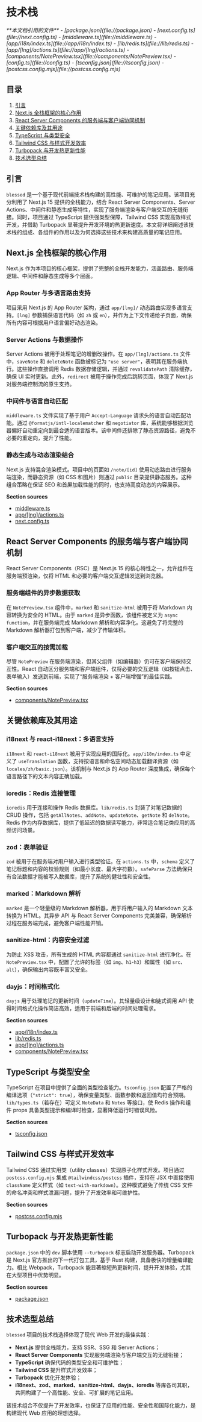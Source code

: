 # 技术栈

<cite>
**本文档引用的文件**  
- [package.json](file://package.json)
- [next.config.ts](file://next.config.ts)
- [middleware.ts](file://middleware.ts)
- [app/i18n/index.ts](file://app/i18n/index.ts)
- [lib/redis.ts](file://lib/redis.ts)
- [app/[lng]/actions.ts](file://app/[lng]/actions.ts)
- [components/NotePreview.tsx](file://components/NotePreview.tsx)
- [config.ts](file://config.ts)
- [tsconfig.json](file://tsconfig.json)
- [postcss.config.mjs](file://postcss.config.mjs)
</cite>

## 目录
1. [引言](#引言)
2. [Next.js 全栈框架的核心作用](#nextjs-全栈框架的核心作用)
3. [React Server Components 的服务端与客户端协同机制](#react-server-components-的服务端与客户端协同机制)
4. [关键依赖库及其用途](#关键依赖库及其用途)
5. [TypeScript 与类型安全](#typescript-与类型安全)
6. [Tailwind CSS 与样式开发效率](#tailwind-css-与样式开发效率)
7. [Turbopack 与开发热更新性能](#turbopack-与开发热更新性能)
8. [技术选型总结](#技术选型总结)

## 引言
`blessed` 是一个基于现代前端技术栈构建的高性能、可维护的笔记应用。该项目充分利用了 Next.js 15 提供的全栈能力，结合 React Server Components、Server Actions、中间件和静态生成等特性，实现了服务端渲染与客户端交互的无缝衔接。同时，项目通过 TypeScript 提供强类型保障，Tailwind CSS 实现高效样式开发，并借助 Turbopack 显著提升开发环境的热更新速度。本文将详细阐述该技术栈的组成、各组件的作用以及为何选择这些技术来构建高质量的笔记应用。

## Next.js 全栈框架的核心作用

Next.js 作为本项目的核心框架，提供了完整的全栈开发能力，涵盖路由、服务端逻辑、中间件和静态生成等多个层面。

### App Router 与多语言路由支持
项目采用 Next.js 的 App Router 架构，通过 `app/[lng]/` 动态路由实现多语言支持。`[lng]` 参数捕获语言代码（如 `zh` 或 `en`），并作为上下文传递给子页面，确保所有内容可根据用户语言偏好动态渲染。

### Server Actions 与数据操作
Server Actions 被用于处理笔记的增删改操作。在 `app/[lng]/actions.ts` 文件中，`saveNote` 和 `deleteNote` 函数被标记为 `"use server"`，表明其在服务端执行。这些操作直接调用 Redis 数据存储逻辑，并通过 `revalidatePath` 清除缓存，确保 UI 实时更新。此外，`redirect` 被用于操作完成后跳转页面，体现了 Next.js 对服务端控制流的原生支持。

### 中间件与语言自动匹配
`middleware.ts` 文件实现了基于用户 `Accept-Language` 请求头的语言自动匹配功能。通过 `@formatjs/intl-localematcher` 和 `negotiator` 库，系统能够根据浏览器偏好自动重定向到最合适的语言版本。该中间件还排除了静态资源路径，避免不必要的重定向，提升了性能。

### 静态生成与动态渲染结合
Next.js 支持混合渲染模式。项目中的页面如 `/note/[id]` 使用动态路由进行服务端渲染，而静态资源（如 CSS 和图片）则通过 `public` 目录提供静态服务。这种组合策略在保证 SEO 和首屏加载性能的同时，也支持高度动态的内容展示。

**Section sources**
- [middleware.ts](file://middleware.ts#L1-L50)
- [app/[lng]/actions.ts](file://app/[lng]/actions.ts#L1-L76)
- [next.config.ts](file://next.config.ts#L1-L8)

## React Server Components 的服务端与客户端协同机制

React Server Components（RSC）是 Next.js 15 的核心特性之一，允许组件在服务端预渲染，仅将 HTML 和必要的客户端交互逻辑发送到浏览器。

### 服务端组件的异步数据获取
在 `NotePreview.tsx` 组件中，`marked` 和 `sanitize-html` 被用于将 Markdown 内容转换为安全的 HTML。由于 `marked` 是异步函数，该组件被定义为 `async function`，并在服务端完成 Markdown 解析和内容净化。这避免了将完整的 Markdown 解析器打包到客户端，减少了传输体积。

### 客户端交互的按需加载
尽管 `NotePreview` 在服务端渲染，但其父组件（如编辑器）仍可在客户端保持交互性。React 自动区分服务端和客户端组件，仅将必要的交互逻辑（如按钮点击、表单输入）发送到前端，实现了“服务端渲染 + 客户端增强”的最佳实践。

**Section sources**
- [components/NotePreview.tsx](file://components/NotePreview.tsx#L1-L42)

## 关键依赖库及其用途

### i18next 与 react-i18next：多语言支持
`i18next` 和 `react-i18next` 被用于实现应用的国际化。`app/i18n/index.ts` 中定义了 `useTranslation` 函数，支持按语言和命名空间动态加载翻译资源（如 `locales/zh/basic.json`）。该机制与 Next.js 的 App Router 深度集成，确保每个语言路径下的文本内容正确加载。

### ioredis：Redis 连接管理
`ioredis` 用于连接和操作 Redis 数据库。`lib/redis.ts` 封装了对笔记数据的 CRUD 操作，包括 `getAllNotes`、`addNote`、`updateNote`、`getNote` 和 `delNote`。Redis 作为内存数据库，提供了低延迟的数据读写能力，非常适合笔记类应用的高频访问场景。

### zod：表单验证
`zod` 被用于在服务端对用户输入进行类型验证。在 `actions.ts` 中，`schema` 定义了笔记标题和内容的校验规则（如最小长度、最大字符数）。`safeParse` 方法确保只有合法数据才能被写入数据库，提升了系统的健壮性和安全性。

### marked：Markdown 解析
`marked` 是一个轻量级的 Markdown 解析器，用于将用户输入的 Markdown 文本转换为 HTML。其异步 API 与 React Server Components 完美兼容，确保解析过程在服务端完成，避免客户端性能开销。

### sanitize-html：内容安全过滤
为防止 XSS 攻击，所有生成的 HTML 内容都通过 `sanitize-html` 进行净化。在 `NotePreview.tsx` 中，配置了允许的标签（如 `img`、`h1`-`h3`）和属性（如 `src`、`alt`），确保输出内容既丰富又安全。

### dayjs：时间格式化
`dayjs` 用于处理笔记的更新时间（`updateTime`）。其轻量级设计和链式调用 API 使得时间格式化操作简洁高效，适用于前端和后端的时间处理需求。

**Section sources**
- [app/i18n/index.ts](file://app/i18n/index.ts#L1-L54)
- [lib/redis.ts](file://lib/redis.ts#L1-L46)
- [app/[lng]/actions.ts](file://app/[lng]/actions.ts#L1-L76)
- [components/NotePreview.tsx](file://components/NotePreview.tsx#L1-L42)

## TypeScript 与类型安全

TypeScript 在项目中提供了全面的类型检查能力。`tsconfig.json` 配置了严格的编译选项（`"strict": true`），确保变量类型、函数参数和返回值均符合预期。`lib/types.ts`（若存在）可定义 `NoteData` 和 `Notes` 等接口，使 Redis 操作和组件 props 具备类型提示和编译时检查，显著降低运行时错误风险。

**Section sources**
- [tsconfig.json](file://tsconfig.json#L1-L33)

## Tailwind CSS 与样式开发效率

Tailwind CSS 通过实用类（utility classes）实现原子化样式开发。项目通过 `postcss.config.mjs` 集成 `@tailwindcss/postcss` 插件，支持在 JSX 中直接使用 `className` 定义样式（如 `text-with-markdown`）。这种模式避免了传统 CSS 文件的命名冲突和样式泄漏问题，提升了开发效率和可维护性。

**Section sources**
- [postcss.config.mjs](file://postcss.config.mjs#L1-L6)

## Turbopack 与开发热更新性能

`package.json` 中的 `dev` 脚本使用 `--turbopack` 标志启动开发服务器。Turbopack 是 Next.js 官方推出的下一代打包工具，基于 Rust 构建，具备极快的增量编译能力。相比 Webpack，Turbopack 能显著缩短热更新时间，提升开发体验，尤其在大型项目中优势明显。

**Section sources**
- [package.json](file://package.json#L1-L42)

## 技术选型总结

`blessed` 项目的技术栈选择体现了现代 Web 开发的最佳实践：
- **Next.js** 提供全栈能力，支持 SSR、SSG 和 Server Actions；
- **React Server Components** 实现服务端渲染与客户端交互的无缝衔接；
- **TypeScript** 确保代码的类型安全和可维护性；
- **Tailwind CSS** 提升样式开发效率；
- **Turbopack** 优化开发体验；
- **i18next、zod、marked、sanitize-html、dayjs、ioredis** 等库各司其职，共同构建了一个高性能、安全、可扩展的笔记应用。

该技术组合不仅提升了开发效率，也保证了应用的性能、安全性和国际化能力，是构建现代 Web 应用的理想选择。